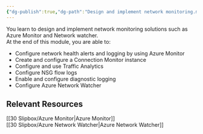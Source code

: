 ```yaml
---
{"dg-publish":true,"dg-path":"Design and implement network monitoring.md","permalink":"/design-and-implement-network-monitoring/","tags":["notes"]}
---
```



You learn to design and implement network monitoring solutions such as Azure Monitor and Network watcher.  
At the end of this module, you are able to:

- Configure network health alerts and logging by using Azure Monitor
- Create and configure a Connection Monitor instance
- Configure and use Traffic Analytics
- Configure NSG flow logs
- Enable and configure diagnostic logging
- Configure Azure Network Watcher

## Relevant Resources

[[30 Slipbox/Azure Monitor\|Azure Monitor]]  
[[30 Slipbox/Azure Network Watcher\|Azure Network Watcher]]
